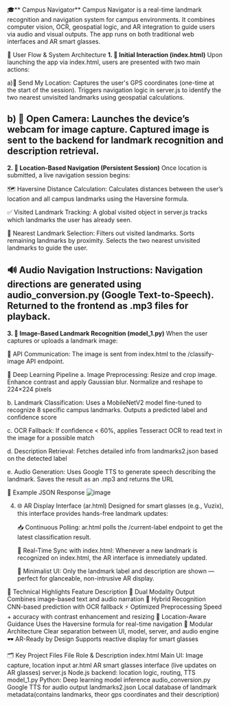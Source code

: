 🎓** Campus Navigator**
Campus Navigator is a real-time landmark recognition and navigation system for campus environments. It combines computer vision, OCR, geospatial logic, and AR integration to guide users via audio and visual outputs. The app runs on both traditional web interfaces and AR smart glasses.

🔁 User Flow & System Architecture
**1. 🧭 Initial Interaction (index.html)**
    Upon launching the app via index.html, users are presented with two main actions:

a)📍 Send My Location: Captures the user's GPS coordinates (one-time at the start of the session). Triggers navigation logic in server.js to identify the two nearest unvisited landmarks using geospatial calculations.

b) 📸 Open Camera: Launches the device’s webcam for image capture. Captured image is sent to the backend for landmark recognition and description retrieval.
---------------------------------------------------------------------------------------
**2. 📡 Location-Based Navigation (Persistent Session)**
Once location is submitted, a live navigation session begins:

🗺 Haversine Distance Calculation: Calculates distances between the user’s location and all campus landmarks using the Haversine formula.

✅ Visited Landmark Tracking: A global visited object in server.js tracks which landmarks the user has already seen.

📌 Nearest Landmark Selection: Filters out visited landmarks. Sorts remaining landmarks by proximity. Selects the two nearest unvisited landmarks to guide the user.

🔊 Audio Navigation Instructions: Navigation directions are generated using audio_conversion.py (Google Text-to-Speech). Returned to the frontend as .mp3 files for playback.
---------------------------------------------------------------------------------------

**3. 🧠 Image-Based Landmark Recognition (model_1.py)**
When the user captures or uploads a landmark image:

🔁 API Communication: The image is sent from index.html to the /classify-image API endpoint.

🧪 Deep Learning Pipeline
a. Image Preprocessing: Resize and crop image. Enhance contrast and apply Gaussian blur. Normalize and reshape to 224×224 pixels

b. Landmark Classification: Uses a MobileNetV2 model fine-tuned to recognize 8 specific campus landmarks. Outputs a predicted label and confidence score

c. OCR Fallback: If confidence < 60%, applies Tesseract OCR to read text in the image for a possible match

d. Description Retrieval: Fetches detailed info from landmarks2.json based on the detected label

e. Audio Generation: Uses Google TTS to generate speech describing the landmark. Saves the result as an .mp3 and returns the URL

🧾 Example JSON Response
![image](https://github.com/user-attachments/assets/8d7b5d66-b374-46bc-9da9-12a5854e449e)









4. 🌐 AR Display Interface (ar.html)
Designed for smart glasses (e.g., Vuzix), this interface provides hands-free landmark updates:

    📥 Continuous Polling:  ar.html polls the /current-label endpoint to get the latest classification result.

    🔄 Real-Time Sync with index.html: Whenever a new landmark is recognized on index.html, the AR interface is immediately updated.

    🧼 Minimalist UI: Only the landmark label and description are shown — perfect for glanceable, non-intrusive AR display.



🧩 Technical Highlights
Feature	Description
    🎯 Dual Modality Output Combines image-based text and audio narration
    🧠 Hybrid Recognition CNN-based prediction with OCR fallback
    ⚡ Optimized Preprocessing	Speed + accuracy with contrast enhancement and resizing
    📍 Location-Aware Guidance	Uses the Haversine formula for real-time navigation
    🧱 Modular Architecture Clear separation between UI, model, server, and audio engine
    🕶 AR-Ready by Design Supports reactive display for smart glasses

🗂 Key Project Files
File	              Role & Description
index.html	          Main UI: Image capture, location input
ar.html	              AR smart glasses interface (live updates on AR glasses)
server.js	          Node.js backend: location logic, routing, TTS
model_1.py	          Python: Deep learning model inference
audio_conversion.py	  Google TTS for audio output
landmarks2.json	      Local database of landmark metadata(contains landmarks, theor gps coordinates and their description)
